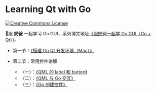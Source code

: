 # Learning Qt with Go

<a rel="license" href="http://creativecommons.org/licenses/by/4.0/"><img alt="Creative Commons License" style="border-width:0" src="https://i.creativecommons.org/l/by/4.0/88x31.png" /></a>



 :orange_book:跟 **奶爸** 一起学习 Go GUI，系列博文地址[《跟奶爸一起学 Go GUI（Go + Qt）》](https://www.lifelonglearning.cc/p179_go-qt.html)。

- 第一节：[《搭建 Go Qt 开发环境（Mac）》](https://www.lifelonglearning.cc/p180_mac-build-Go-Qt.html)

- 第二节：常用控件讲解
    - （一）：[《QML 的 label 和 button》](https://www.lifelonglearning.cc/p197_qml_label_button.html)
    - （二）：[《QML 与 Go 交互》](https://www.lifelonglearning.cc/p202_image-viewer.html)
    - （三）：[《Go 创建控件》](https://www.lifelonglearning.cc/p209_Go-Create-Control.html)